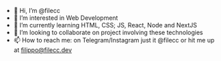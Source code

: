 - 👋 Hi, I’m @filecc
- 👀 I’m interested in Web Development
- 🌱 I’m currently learning HTML, CSS; JS, React, Node and NextJS
- 💞️ I’m looking to collaborate on project involving these technologies
- 📫 How to reach me: on Telegram/Instagram just it @filecc or hit me up at filippo@filecc.dev


